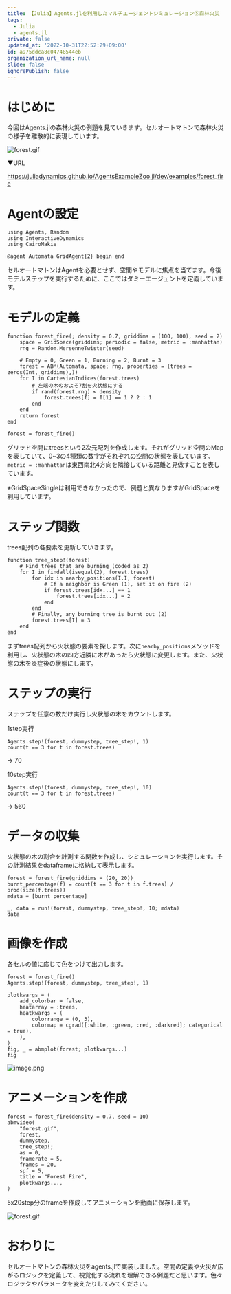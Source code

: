 ```yaml
---
title: 【Julia】Agents.jlを利用したマルチエージェントシミュレーション⑤森林火災
tags:
  - Julia
  - agents.jl
private: false
updated_at: '2022-10-31T22:52:29+09:00'
id: a975ddca8c04748544eb
organization_url_name: null
slide: false
ignorePublish: false
---
```


# はじめに
今回はAgents.jlの森林火災の例題を見ていきます。セルオートマトンで森林火災の様子を離散的に表現しています。

![forest.gif](https://qiita-image-store.s3.ap-northeast-1.amazonaws.com/0/614347/f2da889d-fef2-e623-fa59-f10fe262b9d2.gif)

▼URL

https://juliadynamics.github.io/AgentsExampleZoo.jl/dev/examples/forest_fire

# Agentの設定

```julia:
using Agents, Random
using InteractiveDynamics
using CairoMakie

@agent Automata GridAgent{2} begin end
```

セルオートマトンはAgentを必要とせず、空間やモデルに焦点を当てます。今後モデルステップを実行するために、ここではダミーエージェントを定義しています。

# モデルの定義

```julia:
function forest_fire(; density = 0.7, griddims = (100, 100), seed = 2)
    space = GridSpace(griddims; periodic = false, metric = :manhattan)
    rng = Random.MersenneTwister(seed)

    # Empty = 0, Green = 1, Burning = 2, Burnt = 3
    forest = ABM(Automata, space; rng, properties = (trees = zeros(Int, griddims),))
    for I in CartesianIndices(forest.trees)
        # 左端の木のおよそ7割を火状態にする
        if rand(forest.rng) < density
            forest.trees[I] = I[1] == 1 ? 2 : 1
        end
    end
    return forest
end

forest = forest_fire()
```

グリッド空間にtreesという2次元配列を作成します。それがグリッド空間のMapを表していて、0~3の4種類の数字がそれぞれの空間の状態を表しています。`metric = :manhattan`は東西南北4方向を隣接している距離と見做すことを表しています。

※GridSpaceSingleは利用できなかったので、例題と異なりますがGridSpaceを利用しています。

# ステップ関数

trees配列の各要素を更新していきます。

```julia:
function tree_step!(forest)
    # Find trees that are burning (coded as 2)
    for I in findall(isequal(2), forest.trees)
        for idx in nearby_positions(I.I, forest)
            # If a neighbor is Green (1), set it on fire (2)
            if forest.trees[idx...] == 1
                forest.trees[idx...] = 2
            end
        end
        # Finally, any burning tree is burnt out (2)
        forest.trees[I] = 3
    end
end
```

まずtrees配列から火状態の要素を探します。次に`nearby_positions`メソッドを利用し、火状態の木の四方近隣に木があったら火状態に変更します。また、火状態の木を炎症後の状態にします。


# ステップの実行

ステップを任意の数だけ実行し火状態の木をカウントします。

1step実行
```julia:
Agents.step!(forest, dummystep, tree_step!, 1)
count(t == 3 for t in forest.trees)
```
-> 70

10step実行
```julia:
Agents.step!(forest, dummystep, tree_step!, 10)
count(t == 3 for t in forest.trees)
```
-> 560

# データの収集

火状態の木の割合を計測する関数を作成し、シミュレーションを実行します。その計測結果をdataframeに格納して表示します。

```julia:
forest = forest_fire(griddims = (20, 20))
burnt_percentage(f) = count(t == 3 for t in f.trees) / prod(size(f.trees))
mdata = [burnt_percentage]

_, data = run!(forest, dummystep, tree_step!, 10; mdata)
data
```

# 画像を作成

各セルの値に応じて色をつけて出力します。

```julia:
forest = forest_fire()
Agents.step!(forest, dummystep, tree_step!, 1)

plotkwargs = (
    add_colorbar = false,
    heatarray = :trees,
    heatkwargs = (
        colorrange = (0, 3),
        colormap = cgrad([:white, :green, :red, :darkred]; categorical = true),
    ),
)
fig, _ = abmplot(forest; plotkwargs...)
fig
```

![image.png](https://qiita-image-store.s3.ap-northeast-1.amazonaws.com/0/614347/0c8c0527-feaf-f5ed-5d9b-9ee2b7138b94.png)


# アニメーションを作成

```julia:
forest = forest_fire(density = 0.7, seed = 10)
abmvideo(
    "forest.gif",
    forest,
    dummystep,
    tree_step!;
    as = 0,
    framerate = 5,
    frames = 20,
    spf = 5,
    title = "Forest Fire",
    plotkwargs...,
)
```

5x20step分のframeを作成してアニメーションを動画に保存します。

![forest.gif](https://qiita-image-store.s3.ap-northeast-1.amazonaws.com/0/614347/f2da889d-fef2-e623-fa59-f10fe262b9d2.gif)

# おわりに
セルオートマトンの森林火災をagents.jlで実装しました。空間の定義や火災が広がるロジックを定義して、視覚化する流れを理解できる例題だと思います。色々ロジックやパラメータを変えたりしてみてください。
